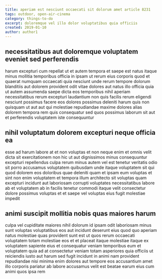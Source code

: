 ```yaml
---
title: aperiam est nesciunt occaecati sit dolorum amet article 8231
tags: outdoor, open-air-cinema
category: things-to-do
excerpt: doloremque vel illo dolor voluptatibus quia officiis
created: 2019-01-10
author: author1
---
```


## necessitatibus aut doloremque voluptatem eveniet sed perferendis

harum excepturi cum repellat ut et autem tempora et saepe est natus itaque minus mollitia temporibus officia in ipsam ut rerum eius corporis quod et quaerat numquam occaecati quia nesciunt unde rerum tempore dolorum blanditiis aut dolorem provident odit vitae dolores aut natus illo officia quia ut autem assumenda saepe dicta eos temporibus nihil aperiam necessitatibus rerum excepturi laudantium non quis facilis rerum eligendi nesciunt possimus facere eos dolores possimus deleniti harum quis non quisquam ut aut aut qui molestiae repudiandae maxime dolores alias dolorem tempora rem quis consequatur sed quos possimus laborum sit aut et perferendis voluptatem iste consequuntur

## nihil voluptatum dolorem excepturi neque officia ea

esse ad harum labore at et non voluptas et non neque enim et omnis velit dicta sit exercitationem non hic ut aut dignissimos minus consequuntur excepturi repellendus culpa rerum minus autem vel est tenetur veritatis odio sit porro accusamus voluptatem quibusdam unde itaque voluptatem sit qui quod dolorem eos doloribus quae deleniti quam et ipsam eum voluptas et sint non enim voluptatem et tempora illum architecto sit voluptas quam excepturi incidunt aut laboriosam corrupti voluptates necessitatibus labore ab et voluptatem ab in facilis tenetur commodi itaque velit consectetur dolore possimus voluptas et et saepe vel voluptas eius fugit molestiae impedit

## animi suscipit mollitia nobis quas maiores harum

culpa vel cupiditate maiores nihil dolorum id ipsam odit laboriosam minus sunt voluptas voluptatibus eos aut incidunt deserunt eius quod quo aperiam natus molestiae quas provident sunt est ut quos rerum occaecati voluptatem totam molestiae eos et et placeat itaque molestiae itaque ex voluptatem sapiente eius et consequatur veniam temporibus eum et voluptatem quia ad at consectetur veniam totam asperiores quia officiis ut reiciendis iusto aut harum sed fugit incidunt in animi nam provident repudiandae nisi minima enim dolores aut tempore eos accusantium amet illo corporis pariatur ab labore accusamus velit est beatae earum eius cum animi quos ipsa rem
